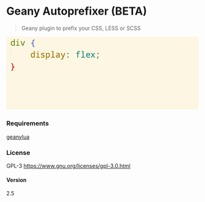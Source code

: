 # Geany Autoprefixer (BETA)

> Geany plugin to prefix your CSS, LESS or SCSS

![screenshot](screenshot.gif)

### Requirements

[geanylua](https://github.com/geany/geany-plugins/tree/master/geanylua)

### License

GPL-3 <https://www.gnu.org/licenses/gpl-3.0.html>

#### Version

2.5
